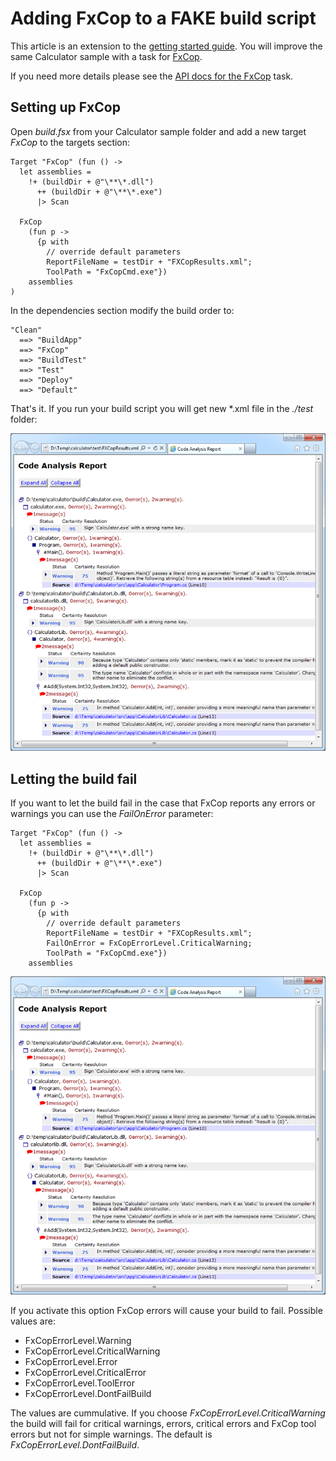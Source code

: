 # Adding FxCop to a FAKE build script

This article is an extension to the [getting started guide](gettingstarted.html). You will improve the same Calculator sample with a task for [FxCop](http://msdn2.microsoft.com/en-us/library/bb429476.aspx).

If you need more details please see the [API docs for the FxCop](apidocs/fake-fxcophelper.html) task.

## Setting up FxCop

Open *build.fsx* from your Calculator sample folder and add a new target *FxCop* to the targets section:

	Target "FxCop" (fun () ->
	  let assemblies = 
		!+ (buildDir + @"\**\*.dll") 
		  ++ (buildDir + @"\**\*.exe") 
		  |> Scan  

	  FxCop 
		(fun p -> 
		  {p with 
			// override default parameters
			ReportFileName = testDir + "FXCopResults.xml";
			ToolPath = "FxCopCmd.exe"})
		assemblies 
	)

In the dependencies section modify the build order to:

	"Clean"
	  ==> "BuildApp"
	  ==> "FxCop"
	  ==> "BuildTest"
	  ==> "Test"
	  ==> "Deploy"
	  ==> "Default"


That's it. If you run your build script you will get new *.xml file in the *./test* folder:

![alt text](pics/fxcop/report.png "Code analysis report")

## Letting the build fail

If you want to let the build fail in the case that FxCop reports any errors or warnings you can use the *FailOnError* parameter:

	Target "FxCop" (fun () ->
	  let assemblies = 
		!+ (buildDir + @"\**\*.dll") 
		  ++ (buildDir + @"\**\*.exe") 
		  |> Scan  

	  FxCop 
		(fun p -> 
		  {p with 
			// override default parameters
			ReportFileName = testDir + "FXCopResults.xml";
			FailOnError = FxCopErrorLevel.CriticalWarning;
			ToolPath = "FxCopCmd.exe"})
		assemblies 

![alt text](pics/fxcop/report.png "Fail on FxCop error")

If you activate this option FxCop errors will cause your build to fail. Possible values are:

* FxCopErrorLevel.Warning
* FxCopErrorLevel.CriticalWarning
* FxCopErrorLevel.Error
* FxCopErrorLevel.CriticalError
* FxCopErrorLevel.ToolError
* FxCopErrorLevel.DontFailBuild

The values are cummulative. If you choose *FxCopErrorLevel.CriticalWarning* the build will fail for critical warnings, errors, critical errors and FxCop tool errors but not for simple warnings. The default is *FxCopErrorLevel.DontFailBuild*.